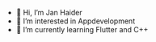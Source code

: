 - 👋 Hi, I’m Jan Haider
- 👀 I’m interested in Appdevelopment
- 🌱 I’m currently learning Flutter and C++
<!-- - 📫 How to reach me ...

JanLHai/JanLHai is a ✨ special ✨ repository because its `README.md` (this file) appears on your GitHub profile.
You can click the Preview link to take a look at your changes.
--->
